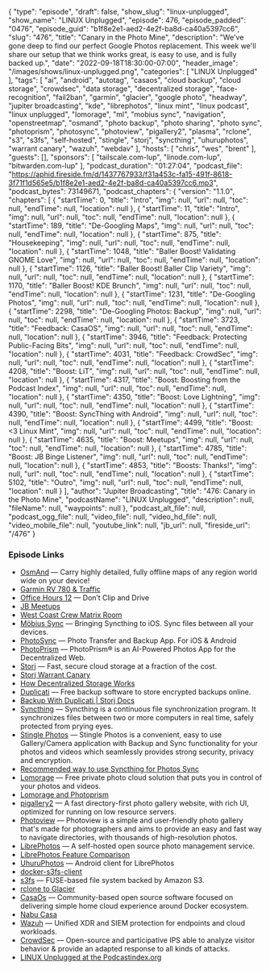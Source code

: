 {
  "type": "episode",
  "draft": false,
  "show_slug": "linux-unplugged",
  "show_name": "LINUX Unplugged",
  "episode": 476,
  "episode_padded": "0476",
  "episode_guid": "b1f8e2e1-aed2-4e2f-ba8d-ca40a5397cc6",
  "slug": "476",
  "title": "Canary in the Photo Mine",
  "description": "We've gone deep to find our perfect Google Photos replacement. This week we'll share our setup that we think works great, is easy to use, and is fully backed up.",
  "date": "2022-09-18T18:30:00-07:00",
  "header_image": "/images/shows/linux-unplugged.png",
  "categories": [
    "LINUX Unplugged"
  ],
  "tags": [
    "ai",
    "android",
    "autotag",
    "casaos",
    "cloud backup",
    "cloud storage",
    "crowdsec",
    "data storage",
    "decentralized storage",
    "face-recognition",
    "fail2ban",
    "garmin",
    "glacier",
    "google photo",
    "headway",
    "jupiter broadcasting",
    "kde",
    "librephotos",
    "linux mint",
    "linux podcast",
    "linux unplugged",
    "lomorage",
    "ml",
    "mobius sync",
    "navigation",
    "openstreetmap",
    "osmand",
    "photo backup",
    "photo sharing",
    "photo sync",
    "photoprism",
    "photosync",
    "photoview",
    "pigallery2",
    "plasma",
    "rclone",
    "s3",
    "s3fs",
    "self-hosted",
    "stingle",
    "storj",
    "syncthing",
    "uhuruphotos",
    "warrant canary",
    "wazuh",
    "webdav"
  ],
  "hosts": [
    "chris",
    "wes",
    "brent"
  ],
  "guests": [],
  "sponsors": [
    "tailscale.com-lup",
    "linode.com-lup",
    "bitwarden.com-lup"
  ],
  "podcast_duration": "01:27:04",
  "podcast_file": "https://aphid.fireside.fm/d/1437767933/f31a453c-fa15-491f-8618-3f71f1d565e5/b1f8e2e1-aed2-4e2f-ba8d-ca40a5397cc6.mp3",
  "podcast_bytes": 73149671,
  "podcast_chapters": {
    "version": "1.1.0",
    "chapters": [
      {
        "startTime": 0,
        "title": "Intro",
        "img": null,
        "url": null,
        "toc": null,
        "endTime": null,
        "location": null
      },
      {
        "startTime": 11,
        "title": "Intro",
        "img": null,
        "url": null,
        "toc": null,
        "endTime": null,
        "location": null
      },
      {
        "startTime": 189,
        "title": "De-Googling Maps",
        "img": null,
        "url": null,
        "toc": null,
        "endTime": null,
        "location": null
      },
      {
        "startTime": 875,
        "title": "Housekeeping",
        "img": null,
        "url": null,
        "toc": null,
        "endTime": null,
        "location": null
      },
      {
        "startTime": 1048,
        "title": "Baller Boost! Validating GNOME Love",
        "img": null,
        "url": null,
        "toc": null,
        "endTime": null,
        "location": null
      },
      {
        "startTime": 1126,
        "title": "Baller Boost! Baller Clip Variety",
        "img": null,
        "url": null,
        "toc": null,
        "endTime": null,
        "location": null
      },
      {
        "startTime": 1170,
        "title": "Baller Boost! KDE Brunch",
        "img": null,
        "url": null,
        "toc": null,
        "endTime": null,
        "location": null
      },
      {
        "startTime": 1231,
        "title": "De-Googling Photos",
        "img": null,
        "url": null,
        "toc": null,
        "endTime": null,
        "location": null
      },
      {
        "startTime": 2298,
        "title": "De-Googling Photos: Backup",
        "img": null,
        "url": null,
        "toc": null,
        "endTime": null,
        "location": null
      },
      {
        "startTime": 3723,
        "title": "Feedback: CasaOS",
        "img": null,
        "url": null,
        "toc": null,
        "endTime": null,
        "location": null
      },
      {
        "startTime": 3946,
        "title": "Feedback: Protecting Public-Facing Bits",
        "img": null,
        "url": null,
        "toc": null,
        "endTime": null,
        "location": null
      },
      {
        "startTime": 4031,
        "title": "Feedback: CrowdSec",
        "img": null,
        "url": null,
        "toc": null,
        "endTime": null,
        "location": null
      },
      {
        "startTime": 4208,
        "title": "Boost: LiT",
        "img": null,
        "url": null,
        "toc": null,
        "endTime": null,
        "location": null
      },
      {
        "startTime": 4317,
        "title": "Boost: Boosting from the Podcast Index",
        "img": null,
        "url": null,
        "toc": null,
        "endTime": null,
        "location": null
      },
      {
        "startTime": 4350,
        "title": "Boost: Love Lightning",
        "img": null,
        "url": null,
        "toc": null,
        "endTime": null,
        "location": null
      },
      {
        "startTime": 4390,
        "title": "Boost: SyncThing with Android",
        "img": null,
        "url": null,
        "toc": null,
        "endTime": null,
        "location": null
      },
      {
        "startTime": 4499,
        "title": "Boost: <3 Linux Mint",
        "img": null,
        "url": null,
        "toc": null,
        "endTime": null,
        "location": null
      },
      {
        "startTime": 4635,
        "title": "Boost: Meetups",
        "img": null,
        "url": null,
        "toc": null,
        "endTime": null,
        "location": null
      },
      {
        "startTime": 4785,
        "title": "Boost: JB Binge Listener",
        "img": null,
        "url": null,
        "toc": null,
        "endTime": null,
        "location": null
      },
      {
        "startTime": 4853,
        "title": "Boosts: Thanks!",
        "img": null,
        "url": null,
        "toc": null,
        "endTime": null,
        "location": null
      },
      {
        "startTime": 5102,
        "title": "Outro",
        "img": null,
        "url": null,
        "toc": null,
        "endTime": null,
        "location": null
      }
    ],
    "author": "Jupiter Broadcasting",
    "title": "476: Canary in the Photo Mine",
    "podcastName": "LINUX Unplugged",
    "description": null,
    "fileName": null,
    "waypoints": null
  },
  "podcast_alt_file": null,
  "podcast_ogg_file": null,
  "video_file": null,
  "video_hd_file": null,
  "video_mobile_file": null,
  "youtube_link": null,
  "jb_url": null,
  "fireside_url": "/476"
}


### Episode Links

  * [OsmAnd](https://osmand.net/ "OsmAnd") — Carry highly detailed, fully offline maps of any region world wide on your device!
  * [Garmin RV 780 & Traffic](https://www.garmin.com/en-US/p/660527 "Garmin RV 780 & Traffic")
  * [Office Hours 12](https://www.officehours.hair/12 "Office Hours 12") — Don’t Clip and Drive
  * [JB Meetups](http://meetup.com/jupiterbroadcasting "JB Meetups")
  * [West Coast Crew Matrix Room](https://bit.ly/westcoastcrew "West Coast Crew Matrix Room")
  * [Möbius Sync](https://www.mobiussync.com/ "Möbius Sync") — Bringing Syncthing to iOS. Sync files between all your devices.
  * [PhotoSync](https://www.photosync-app.com/home.html "PhotoSync") — Photo Transfer and Backup App. For iOS & Android
  * [PhotoPrism](https://photoprism.app/ "PhotoPrism") — PhotoPrism® is an AI-Powered Photos App for the Decentralized Web.
  * [Storj](https://www.storj.io/ "Storj") — Fast, secure cloud storage at a fraction of the cost.
  * [Storj Warrant Canary](https://www.storj.io/canary.txt "Storj Warrant Canary")
  * [How Decentralized Storage Works](https://www.storj.io/how-it-works "How Decentralized Storage Works")
  * [Duplicati](https://www.duplicati.com/ "Duplicati") — Free backup software to store encrypted backups online.
  * [Backup With Duplicati | Storj Docs](https://docs.storj.io/dcs/how-tos/backup-with-duplicati/ "Backup With Duplicati | Storj Docs")
  * [Syncthing](https://syncthing.net/ "Syncthing") — Syncthing is a continuous file synchronization program. It synchronizes files between two or more computers in real time, safely protected from prying eyes.
  * [Stingle Photos](https://stingle.org/ "Stingle Photos") — Stingle Photos is a convenient, easy to use Gallery/Camera application with Backup and Sync functionality for your photos and videos which seamlessly provides strong security, privacy and encryption.
  * [Recommended way to use Syncthing for Photos Sync](https://forum.syncthing.net/t/seeking-the-recommended-way-to-use-syncthing-for-photos-sync/15049/5 "Recommended way to use Syncthing for Photos Sync")
  * [Lomorage](https://lomorage.com/ "Lomorage") — Free private photo cloud solution that puts you in control of your photos and videos.
  * [Lomorage and Photoprism](https://lomorage.com/blog/2022/02/11/photoprism/ "Lomorage and Photoprism")
  * [pigallery2](https://github.com/bpatrik/pigallery2 "pigallery2") — A fast directory-first photo gallery website, with rich UI, optimized for running on low resource servers.
  * [Photoview](https://github.com/photoview/photoview "Photoview") — Photoview is a simple and user-friendly photo gallery that's made for photographers and aims to provide an easy and fast way to navigate directories, with thousands of high-resolution photos.
  * [LibrePhotos](https://github.com/LibrePhotos/librephotos "LibrePhotos") — A self-hosted open source photo management service.
  * [LibrePhotos Feature Comparison](https://docs.librephotos.com/2/features/ "LibrePhotos Feature Comparison")
  * [UhuruPhotos](https://github.com/savvasdalkitsis/uhuruphotos-android "UhuruPhotos") — Android client for LibrePhotos
  * [docker-s3fs-client](https://github.com/efrecon/docker-s3fs-client "docker-s3fs-client")
  * [s3fs](https://github.com/s3fs-fuse/s3fs-fuse "s3fs") — FUSE-based file system backed by Amazon S3.
  * [rclone to Glacier](https://noellh.com/blog/rclone-to-s3-glacier/ "rclone to Glacier")
  * [CasaOs](https://www.casaos.io/ "CasaOs") — Community-based open source software focused on delivering simple home cloud experience around Docker ecosystem.
  * [Nabu Casa](https://www.nabucasa.com/ "Nabu Casa")
  * [Wazuh](https://wazuh.com/ "Wazuh") — Unified XDR and SIEM protection for endpoints and cloud workloads.
  * [CrowdSec](https://github.com/crowdsecurity/crowdsec "CrowdSec") — Open-source and participative IPS able to analyze visitor behavior & provide an adapted response to all kinds of attacks.
  * [LINUX Unplugged at the Podcastindex.org](https://podcastindex.org/podcast/575694 "LINUX Unplugged at the Podcastindex.org")


